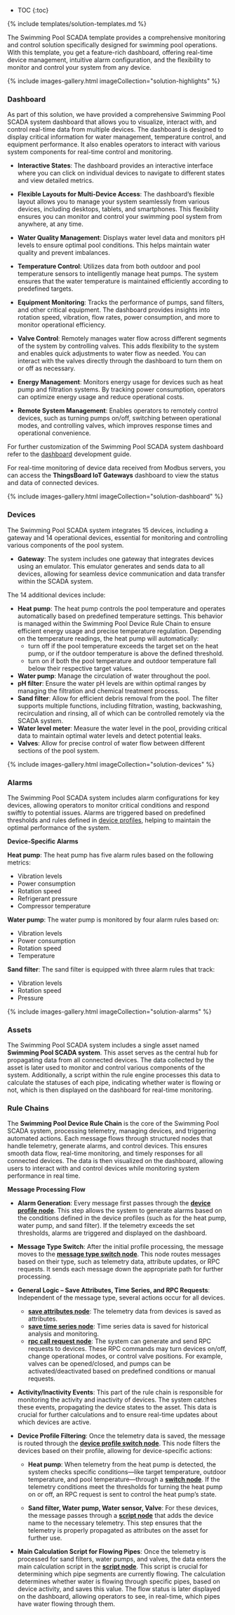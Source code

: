 * TOC
{:toc}

{% include templates/solution-templates.md %}

The Swimming Pool SCADA template provides a comprehensive monitoring and control solution specifically designed for swimming pool operations.
With this template, you get a feature-rich dashboard, offering real-time device management, intuitive alarm configuration, and the flexibility to monitor and control your system from any device.

{% include images-gallery.html imageCollection="solution-highlights" %}

### Dashboard

As part of this solution, we have provided a comprehensive Swimming Pool SCADA system dashboard that allows you to visualize, interact with, and control real-time data from multiple devices. The dashboard is designed to display critical information for water management, temperature control, and equipment performance. 
It also enables operators to interact with various system components for real-time control and monitoring.

* **Interactive States**: The dashboard provides an interactive interface where you can click on individual devices to navigate to different states and view detailed metrics. 

* **Flexible Layouts for Multi-Device Access**: The dashboard’s flexible layout allows you to manage your system seamlessly from various devices, including desktops, tablets, and smartphones. This flexibility ensures you can monitor and control your swimming pool system from anywhere, at any time.

* **Water Quality Management**: Displays water level data and monitors pH levels to ensure optimal pool conditions. This helps maintain water quality and prevent imbalances.

* **Temperature Control**: Utilizes data from both outdoor and pool temperature sensors to intelligently manage heat pumps. The system ensures that the water temperature is maintained efficiently according to predefined targets.

* **Equipment Monitoring**: Tracks the performance of pumps, sand filters, and other critical equipment. The dashboard provides insights into rotation speed, vibration, flow rates, power consumption, and more to monitor operational efficiency.

* **Valve Control**: Remotely manages water flow across different segments of the system by controlling valves. This adds flexibility to the system and enables quick adjustments to water flow as needed. You can interact with the valves directly through the dashboard to turn them on or off as necessary.

* **Energy Management**:  Monitors energy usage for devices such as heat pump and filtration systems. By tracking power consumption, operators can optimize energy usage and reduce operational costs.

* **Remote System Management**: Enables operators to remotely control devices, such as turning pumps on/off, switching between operational modes, and controlling valves, which improves response times and operational convenience.

For further customization of the Swimming Pool SCADA system dashboard refer to the [dashboard](/docs/{{docsPrefix}}user-guide/dashboards/) development guide.

For real-time monitoring of device data received from Modbus servers, you can access the **ThingsBoard IoT Gateways** dashboard to view the status and data of connected devices.

{% include images-gallery.html imageCollection="solution-dashboard" %}

### Devices

The Swimming Pool SCADA system integrates 15 devices, including a gateway and 14 operational devices, essential for monitoring and controlling various components of the pool system.

* **Gateway**: The system includes one gateway that integrates devices using an emulator. This emulator generates and sends data to all devices, allowing for seamless device communication and data transfer within the SCADA system.

The 14 additional devices include:

* **Heat pump**: The heat pump controls the pool temperature and operates automatically based on predefined temperature settings. This behavior is managed within the Swimming Pool Device Rule Chain to ensure efficient energy usage and precise temperature regulation. Depending on the temperature readings, the heat pump will automatically:
  * turn off if the pool temperature exceeds the target set on the heat pump, or if the outdoor temperature is above the defined threshold.
  * turn on if both the pool temperature and outdoor temperature fall below their respective target values.
* **Water pump**: Manage the circulation of water throughout the pool.
* **pH filter**: Ensure the water pH levels are within optimal ranges by managing the filtration and chemical treatment process.
* **Sand filter**: Allow for efficient debris removal from the pool. The filter supports multiple functions, including filtration, wasting, backwashing, recirculation and rinsing, all of which can be controlled remotely via the SCADA system.
* **Water level meter**: Measure the water level in the pool, providing critical data to maintain optimal water levels and detect potential leaks.
* **Valves**: Allow for precise control of water flow between different sections of the pool system.

{% include images-gallery.html imageCollection="solution-devices" %}

### Alarms 

The Swimming Pool SCADA system includes alarm configurations for key devices, allowing operators to monitor critical conditions and respond swiftly to potential issues. Alarms are triggered based on predefined thresholds and rules defined in [device profiles](/docs/{{docsPrefix}}user-guide/device-profiles/), helping to maintain the optimal performance of the system.

**Device-Specific Alarms**

**Heat pump**: The heat pump has five alarm rules based on the following metrics:

* Vibration levels
* Power consumption
* Rotation speed
* Refrigerant pressure
* Compressor temperature

**Water pump**: The water pump is monitored by four alarm rules based on:

* Vibration levels
* Power consumption
* Rotation speed
* Temperature

**Sand filter**: The sand filter is equipped with three alarm rules that track:

* Vibration levels
* Rotation speed
* Pressure

{% include images-gallery.html imageCollection="solution-alarms" %}

### Assets

The Swimming Pool SCADA system includes a single asset named **Swimming Pool SCADA system**. This asset serves as the central hub for propagating data from all connected devices. 
The data collected by the asset is later used to monitor and control various components of the system. Additionally, a script within the rule engine processes this data to calculate the statuses of each pipe, indicating whether water is flowing or not, which is then displayed on the dashboard for real-time monitoring.

### Rule Chains

The **Swimming Pool Device Rule Chain** is the core of the Swimming Pool SCADA system, processing telemetry, managing devices, and triggering automated actions. Each message flows through structured nodes that handle telemetry, generate alarms, and control devices. This ensures smooth data flow, real-time monitoring, and timely responses for all connected devices. 
The data is then visualized on the dashboard, allowing users to interact with and control devices while monitoring system performance in real time.

**Message Processing Flow**

* **Alarm Generation**:
Every message first passes through the [**device profile node**](/docs/{{docsPrefix}}user-guide/device-profiles/#device-profile-rule-node). This step allows the system to generate alarms based on the conditions defined in the device profiles (such as for the heat pump, water pump, and sand filter). If the telemetry exceeds the set thresholds, alarms are triggered and displayed on the dashboard.

* **Message Type Switch**:
After the initial profile processing, the message moves to the [**message type switch node**](/docs/{{docsPrefix}}user-guide/rule-engine-2-0/filter-nodes/#message-type-switch-node). This node routes messages based on their type, such as telemetry data, attribute updates, or RPC requests. It sends each message down the appropriate path for further processing.

* **General Logic – Save Attributes, Time Series, and RPC Requests**:
Independent of the message type, several actions occur for all devices.

  * [**save attributes node**](/docs/{{docsPrefix}}user-guide/rule-engine-2-0/action-nodes/#save-attributes-node): The telemetry data from devices is saved as attributes.
  * [**save time series node**](/docs/{{docsPrefix}}user-guide/rule-engine-2-0/action-nodes/#save-timeseries-node): Time series data is saved for historical analysis and monitoring.
  * [**rpc call request node**](/docs/{{docsPrefix}}user-guide/rule-engine-2-0/action-nodes/#rpc-call-request-node): The system can generate and send RPC requests to devices. These RPC commands may turn devices on/off, change operational modes, or control valve positions. For example, valves can be opened/closed, and pumps can be activated/deactivated based on predefined conditions or manual requests.
  
* **Activity/Inactivity Events**:
This part of the rule chain is responsible for monitoring the activity and inactivity of devices. The system catches these events, propagating the device states to the asset. This data is crucial for further calculations and to ensure real-time updates about which devices are active.

* **Device Profile Filtering**:
Once the telemetry data is saved, the message is routed through the [**device profile switch node**](/docs/{{docsPrefix}}user-guide/rule-engine-2-0/filter-nodes/#device-profile-switch). This node filters the devices based on their profile, allowing for device-specific actions:

  * **Heat pump**: When telemetry from the heat pump is detected, the system checks specific conditions—like target temperature, outdoor temperature, and pool temperature—through a [**switch node**](/docs/{{docsPrefix}}user-guide/rule-engine-2-0/filter-nodes/#switch-node). If the telemetry conditions meet the thresholds for turning the heat pump on or off, an RPC request is sent to control the heat pump’s state.

  * **Sand filter, Water pump, Water sensor, Valve**: For these devices, the message passes through a [**script node**](/docs/{{docsPrefix}}user-guide/rule-engine-2-0/transformation-nodes/#script-transformation-node) that adds the device name to the necessary telemetry. This step ensures that the telemetry is properly propagated as attributes on the asset for further use.

* **Main Calculation Script for Flowing Pipes**:
Once the telemetry is processed for sand filters, water pumps, and valves, the data enters the main calculation script in the [**script node**](/docs/{{docsPrefix}}user-guide/rule-engine-2-0/transformation-nodes/#script-transformation-node). This script is crucial for determining which pipe segments are currently flowing. The calculation determines whether water is flowing through specific pipes, based on device activity, and saves this value. The flow status is later displayed on the dashboard, allowing operators to see, in real-time, which pipes have water flowing through them.
